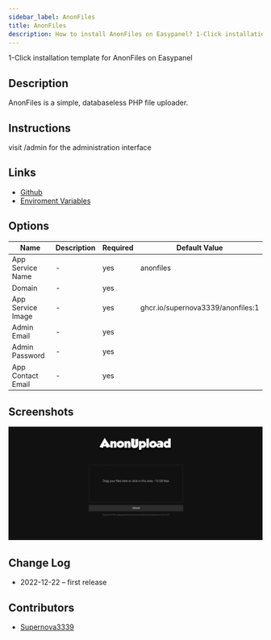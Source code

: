 ```yaml
---
sidebar_label: AnonFiles
title: AnonFiles
description: How to install AnonFiles on Easypanel? 1-Click installation template for AnonFiles on Easypanel
---
```


<!-- generated -->

1-Click installation template for AnonFiles on Easypanel

## Description

AnonFiles is a simple, databaseless PHP file uploader.

## Instructions

visit /admin for the administration interface

## Links

- [Github](https://github.com/supernova3339/anonfiles)
- [Enviroment Variables](https://github.com/Supernova3339/anonfiles/blob/main/env.md)

## Options

Name | Description | Required | Default Value
-|-|-|-
App Service Name | - | yes | anonfiles
Domain | - | yes | 
App Service Image | - | yes | ghcr.io/supernova3339/anonfiles:1
Admin Email | - | yes | 
Admin Password | - | yes | 
App Contact Email | - | yes | 

## Screenshots

![AnonFiles Screenshot](./assets/screenshot.png)

## Change Log

- 2022-12-22 – first release

## Contributors

- [Supernova3339](https://github.com/Supernova3339)
